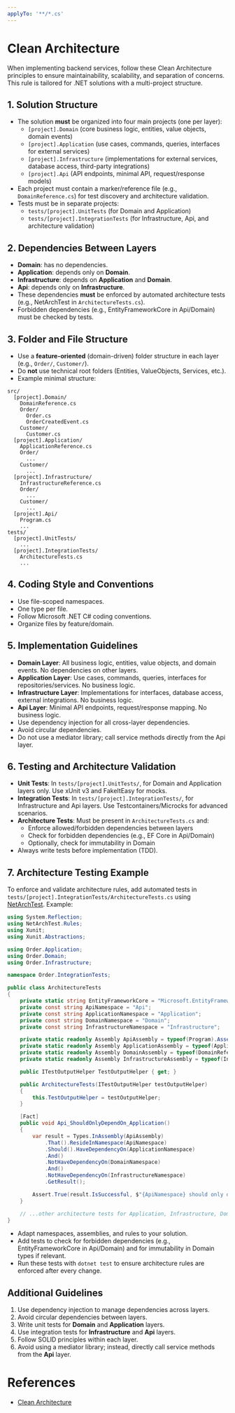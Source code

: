 ```yaml
---
applyTo: '**/*.cs'
---
```


# Clean Architecture

When implementing backend services, follow these Clean Architecture principles to ensure maintainability, scalability, and separation of concerns. This rule is tailored for .NET solutions with a multi-project structure.

## 1. Solution Structure

- The solution **must** be organized into four main projects (one per layer):
  - `[project].Domain` (core business logic, entities, value objects, domain events)
  - `[project].Application` (use cases, commands, queries, interfaces for external services)
  - `[project].Infrastructure` (implementations for external services, database access, third-party integrations)
  - `[project].Api` (API endpoints, minimal API, request/response models)
- Each project must contain a marker/reference file (e.g., `DomainReference.cs`) for test discovery and architecture validation.
- Tests must be in separate projects:
  - `tests/[project].UnitTests` (for Domain and Application)
  - `tests/[project].IntegrationTests` (for Infrastructure, Api, and architecture validation)

## 2. Dependencies Between Layers

- **Domain**: has no dependencies.
- **Application**: depends only on **Domain**.
- **Infrastructure**: depends on **Application** and **Domain**.
- **Api**: depends only on **Infrastructure**.
- These dependencies **must** be enforced by automated architecture tests (e.g., NetArchTest in `ArchitectureTests.cs`).
- Forbidden dependencies (e.g., EntityFrameworkCore in Api/Domain) must be checked by tests.

## 3. Folder and File Structure

- Use a **feature-oriented** (domain-driven) folder structure in each layer (e.g., `Order/`, `Customer/`).
- Do **not** use technical root folders (Entities, ValueObjects, Services, etc.).
- Example minimal structure:

```
src/
  [project].Domain/
    DomainReference.cs
    Order/ 
      Order.cs
      OrderCreatedEvent.cs
    Customer/
      Customer.cs
  [project].Application/
    ApplicationReference.cs
    Order/
      ...
    Customer/
      ...
  [project].Infrastructure/
    InfrastructureReference.cs
    Order/
      ...
    Customer/
      ...
  [project].Api/
    Program.cs
    ...
tests/
  [project].UnitTests/
    ...
  [project].IntegrationTests/
    ArchitectureTests.cs
    ...
```

## 4. Coding Style and Conventions

- Use file-scoped namespaces.
- One type per file.
- Follow Microsoft .NET C# coding conventions.
- Organize files by feature/domain.

## 5. Implementation Guidelines

- **Domain Layer**: All business logic, entities, value objects, and domain events. No dependencies on other layers.
- **Application Layer**: Use cases, commands, queries, interfaces for repositories/services. No business logic.
- **Infrastructure Layer**: Implementations for interfaces, database access, external integrations. No business logic.
- **Api Layer**: Minimal API endpoints, request/response mapping. No business logic.
- Use dependency injection for all cross-layer dependencies.
- Avoid circular dependencies.
- Do not use a mediator library; call service methods directly from the Api layer.

## 6. Testing and Architecture Validation

- **Unit Tests**: In `tests/[project].UnitTests/`, for Domain and Application layers only. Use xUnit v3 and FakeItEasy for mocks.
- **Integration Tests**: In `tests/[project].IntegrationTests/`, for Infrastructure and Api layers. Use Testcontainers/Microcks for advanced scenarios.
- **Architecture Tests**: Must be present in `ArchitectureTests.cs` and:
  - Enforce allowed/forbidden dependencies between layers
  - Check for forbidden dependencies (e.g., EF Core in Api/Domain)
  - Optionally, check for immutability in Domain
- Always write tests before implementation (TDD).

## 7. Architecture Testing Example

To enforce and validate architecture rules, add automated tests in `tests/[project].IntegrationTests/ArchitectureTests.cs` using [NetArchTest](https://github.com/BenMorris/NetArchTest). Example:

```csharp
using System.Reflection;
using NetArchTest.Rules;
using Xunit;
using Xunit.Abstractions;

using Order.Application;
using Order.Domain;
using Order.Infrastructure;

namespace Order.IntegrationTests;

public class ArchitectureTests
{
    private static string EntityFrameworkCore = "Microsoft.EntityFrameworkCore";
    private const string ApiNamespace = "Api";
    private const string ApplicationNamespace = "Application";
    private const string DomainNamespace = "Domain";
    private const string InfrastructureNamespace = "Infrastructure";

    private static readonly Assembly ApiAssembly = typeof(Program).Assembly;
    private static readonly Assembly ApplicationAssembly = typeof(ApplicationReference).Assembly;
    private static readonly Assembly DomainAssembly = typeof(DomainReference).Assembly;
    private static readonly Assembly InfrastructureAssembly = typeof(InfrastructureReference).Assembly;

    public ITestOutputHelper TestOutputHelper { get; }

    public ArchitectureTests(ITestOutputHelper testOutputHelper)
    {
        this.TestOutputHelper = testOutputHelper;
    }

    [Fact]
    public void Api_ShouldOnlyDependOn_Application()
    {
        var result = Types.InAssembly(ApiAssembly)
            .That().ResideInNamespace(ApiNamespace)
            .Should().HaveDependencyOn(ApplicationNamespace)
            .And()
            .NotHaveDependencyOn(DomainNamespace)
            .And()
            .NotHaveDependencyOn(InfrastructureNamespace)
            .GetResult();

        Assert.True(result.IsSuccessful, $"{ApiNamespace} should only depend on {ApplicationNamespace}");
    }

    // ...other architecture tests for Application, Infrastructure, Domain, and forbidden dependencies...
}
```

- Adapt namespaces, assemblies, and rules to your solution.
- Add tests to check for forbidden dependencies (e.g., EntityFrameworkCore in Api/Domain) and for immutability in Domain types if relevant.
- Run these tests with `dotnet test` to ensure architecture rules are enforced after every change.

## Additional Guidelines

1. Use dependency injection to manage dependencies across layers.
2. Avoid circular dependencies between layers.
3. Write unit tests for **Domain** and **Application** layers.
4. Use integration tests for **Infrastructure** and **Api** layers.
5. Follow SOLID principles within each layer.
6. Avoid using a mediator library; instead, directly call service methods from the **Api** layer.

# References
- [Clean Architecture](https://blog.cleancoder.com/uncle-bob/2012/08/13/TheCleanArchitecture.html)
